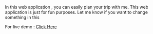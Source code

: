 In this web application , you can easily plan your trip with me. This web application is just for fun purposes. Let me know if you want to change something in this


For live demo : <a href="https://plan-a-trip-with-kapil.netlify.app"> Click Here </a>
